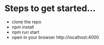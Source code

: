 # Steps to get started...

- clone the repo
- npm install
- npm run start
- open in your browser http://localhost:4000
